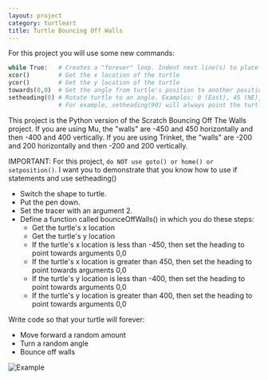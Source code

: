 ```yaml
---
layout: project
category: turtleart
title: Turtle Bouncing Off Walls
---
```

For this project you will use some new commands:
```python
while True:   # Creates a "forever" loop. Indent next line(s) to place them inside the loop
xcor()        # Get the x location of the turtle
ycor()        # Get the y location of the turtle
towards(0,0)  # Get the angle from turtle's position to another position (x,y) or another turtle
setheading(0) # Rotate turtle to an angle. Examples: 0 (East), 45 (NE), 90 (N), 180 (W), 270 (S)
              # For example, setheading(90) will always point the turtle North.
```
This project is the Python version of the Scratch Bouncing Off The Walls project. If you are using Mu, the "walls" are -450 and 450 horizontally and then -400 and 400 vertically. If you are using Trinket, the "walls" are -200 and 200 horizontally and then -200 and 200 vertically.

IMPORTANT: For this project, ```do NOT use goto() or home() or setposition()```. I want you to demonstrate that you know how to use if statements and use setheading()

- Switch the shape to turtle.
- Put the pen down.
- Set the tracer with an argument 2.
- Define a function called bounceOffWalls() in which you do these steps:
  - Get the turtle's x location
  - Get the turtle's y location
  - If the turtle's x location is less than -450, then set the heading to point towards arguments 0,0
  - If the turtle's x location is greater than 450, then set the heading to point towards arguments 0,0
  - If the turtle's y location is less than -400, then set the heading to point towards arguments 0,0
  - If the turtle's y location is greater than 400, then set the heading to point towards arguments 0,0

Write code so that your turtle will forever:
- Move forward a random amount
- Turn a random angle
- Bounce off walls

![Example](/apcsp/turtleart/randwalk11.jpg)
